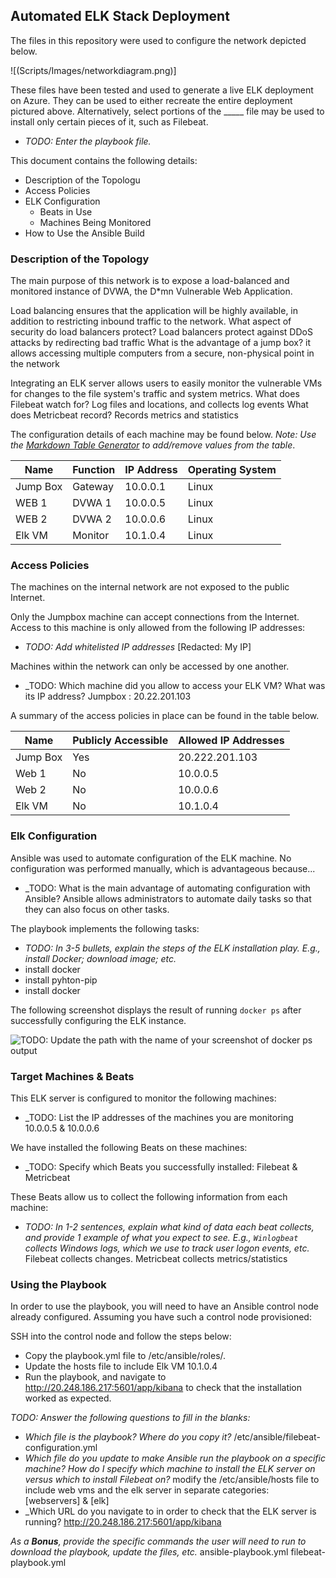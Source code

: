 ## Automated ELK Stack Deployment

The files in this repository were used to configure the network depicted below.

![(Scripts/Images/networkdiagram.png)]

These files have been tested and used to generate a live ELK deployment on Azure. They can be used to either recreate the entire deployment pictured above. Alternatively, select portions of the _____ file may be used to install only certain pieces of it, such as Filebeat.

  - _TODO: Enter the playbook file._

This document contains the following details:
- Description of the Topologu
- Access Policies
- ELK Configuration
  - Beats in Use
  - Machines Being Monitored
- How to Use the Ansible Build


### Description of the Topology

The main purpose of this network is to expose a load-balanced and monitored instance of DVWA, the D*mn Vulnerable Web Application.

Load balancing ensures that the application will be highly available, in addition to restricting inbound traffic to the network.
What aspect of security do load balancers protect? Load balancers protect against DDoS attacks by redirecting bad traffic
What is the advantage of a jump box? it allows accessing multiple computers from a secure, non-physical point in the network

Integrating an ELK server allows users to easily monitor the vulnerable VMs for changes to the file system's traffic and system metrics.
What does Filebeat watch for? Log files and locations, and collects log events
What does Metricbeat record? Records metrics and statistics

The configuration details of each machine may be found below.
_Note: Use the [Markdown Table Generator](http://www.tablesgenerator.com/markdown_tables) to add/remove values from the table_.

| Name     | Function | IP Address | Operating System |
|----------|----------|------------|------------------|
| Jump Box | Gateway | 10.0.0.1 | Linux |
| WEB 1       |  DVWA 1 |  10.0.0.5 | Linux |
| WEB 2      |  DVWA 2 |  10.0.0.6 | Linux |
| Elk VM     |  Monitor |  10.1.0.4  | Linux |

### Access Policies

The machines on the internal network are not exposed to the public Internet. 

Only the Jumpbox machine can accept connections from the Internet. Access to this machine is only allowed from the following IP addresses:
- _TODO: Add whitelisted IP addresses_ [Redacted: My IP]

Machines within the network can only be accessed by one another.
- _TODO: Which machine did you allow to access your ELK VM? What was its IP address? Jumpbox : 20.22.201.103

A summary of the access policies in place can be found in the table below.

| Name     | Publicly Accessible | Allowed IP Addresses |
|----------|---------------------|----------------------|
| Jump Box | Yes  |  20.222.201.103  |
|  Web 1  |   No   |  10.0.0.5  |
|  Web 2 |    No   | 10.0.0.6  |
| Elk VM  |   No   | 10.1.0.4   |

### Elk Configuration

Ansible was used to automate configuration of the ELK machine. No configuration was performed manually, which is advantageous because...
- _TODO: What is the main advantage of automating configuration with Ansible?
	Ansible allows administrators to automate daily tasks so that they can also focus on other tasks.

The playbook implements the following tasks:
- _TODO: In 3-5 bullets, explain the steps of the ELK installation play. E.g., install Docker; download image; etc._
- install docker
- install pyhton-pip
- install docker

The following screenshot displays the result of running `docker ps` after successfully configuring the ELK instance.


![TODO: Update the path with the name of your screenshot of docker ps output](Scripts/Images/docker-ps.png)

### Target Machines & Beats
This ELK server is configured to monitor the following machines:
- _TODO: List the IP addresses of the machines you are monitoring 10.0.0.5 & 10.0.0.6

We have installed the following Beats on these machines:
- _TODO: Specify which Beats you successfully installed: Filebeat & Metricbeat
	

These Beats allow us to collect the following information from each machine:
- _TODO: In 1-2 sentences, explain what kind of data each beat collects, and provide 1 example of what you expect to see. E.g., `Winlogbeat` collects Windows logs, which we use to track user logon events, etc._
	Filebeat collects changes. Metricbeat collects metrics/statistics

### Using the Playbook
In order to use the playbook, you will need to have an Ansible control node already configured. Assuming you have such a control node provisioned: 

SSH into the control node and follow the steps below:
- Copy the playbook.yml file to /etc/ansible/roles/.
- Update the hosts file to include Elk VM 10.1.0.4
- Run the playbook, and navigate to http://20.248.186.217:5601/app/kibana to check that the installation worked as expected.

_TODO: Answer the following questions to fill in the blanks:_
- _Which file is the playbook? Where do you copy it?_ /etc/ansible/filebeat-configuration.yml
- _Which file do you update to make Ansible run the playbook on a specific machine? How do I specify which machine to install the ELK server on versus which to install Filebeat on?_ modify the /etc/ansible/hosts file to include web vms and the elk server in separate categories: [webservers] & [elk]
- _Which URL do you navigate to in order to check that the ELK server is running?   http://20.248.186.217:5601/app/kibana

_As a **Bonus**, provide the specific commands the user will need to run to download the playbook, update the files, etc._ ansible-playbook.yml filebeat-playbook.yml

